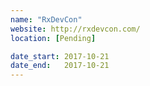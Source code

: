 ```yaml
---
name: "RxDevCon"
website: http://rxdevcon.com/
location: [Pending]

date_start: 2017-10-21
date_end:   2017-10-21
---
```

